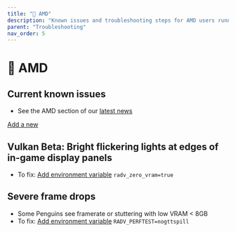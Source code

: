 ```yaml
---
title: "💖 AMD"
description: "Known issues and troubleshooting steps for AMD users running Star Citizen on Linux"
parent: "Troubleshooting"
nav_order: 5
---
```


# 💖 AMD

## Current known issues
- See the AMD section of our [latest news](/#news)

[Add a new](/Tips-and-Tricks#how-to-edit-the-launch-script)
## Vulkan Beta: Bright flickering lights at edges of in-game display panels
- To fix: [Add environment variable](/Tips-and-Tricks#how-to-edit-the-launch-script) `radv_zero_vram=true`


## Severe frame drops
- Some Penguins see framerate or stuttering with low VRAM < 8GB
- To  fix: [Add environment variable](/Tips-and-Tricks#how-to-edit-the-launch-script) `RADV_PERFTEST=nogttspill`

